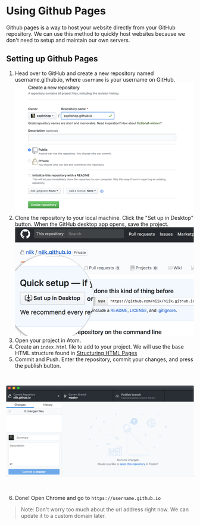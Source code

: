 # Using Github Pages
Github pages is a way to host your website directly from your GitHub repository. We can use this method to quickly host websites because we don't need to setup and maintain our own servers.

## Setting up Github Pages
1. Head over to GitHub and create a new repository named username.github.io, where `username` is your username on GitHub.
![Create a new repo with your name](./using-github-pages-1.png)
2. Clone the repository to your local machine. Click the "Set up in Desktop" button. When the GitHub desktop app opens, save the project.
![Clone your repo using Github Desktop](./using-github-pages-2.png)
3. Open your project in Atom.
4. Create an `index.html` file to add to your project. We will use the base HTML structure found in [Structuring HTML Pages](../modules/structuring-html-pages)
5. Commit and Push. Enter the repository, commit your changes, and press the publish button.
<br/>

![Commit and push your repo using Github Desktop](./using-github-pages-3.gif)

<br/>

6. Done! Open Chrome and go to `https://username.github.io`
> Note: Don't worry too much about the url address right now. We can update it to a custom domain later.
